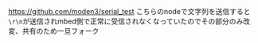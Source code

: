 <https://github.com/moden3/serial_test>
こちらのnodeで文字列を送信すると `\r\n`が送信されmbed側で正常に受信されなくなっていたのでその部分のみ改変、共有のため一旦フォーク
